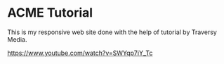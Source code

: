 # ACME Tutorial

This is my responsive web site done with the help of tutorial by Traversy Media.

https://www.youtube.com/watch?v=SWYqp7iY_Tc
